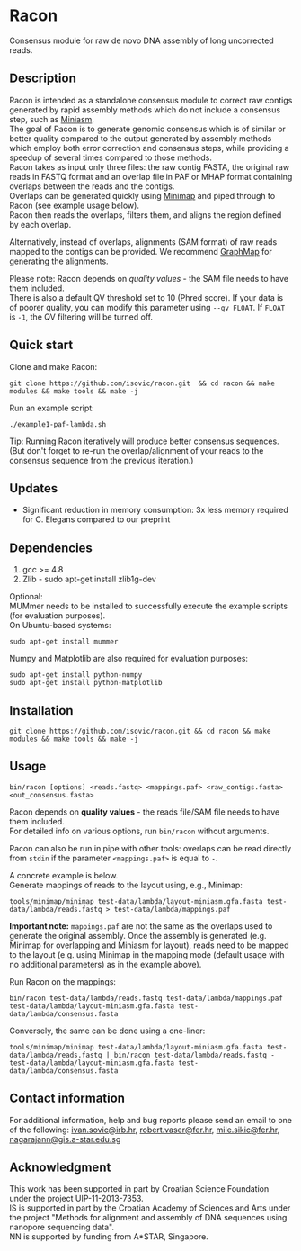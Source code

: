 # Racon
Consensus module for raw de novo DNA assembly of long uncorrected reads.  

## Description
Racon is intended as a standalone consensus module to correct raw contigs generated by rapid assembly methods which do not include a consensus step, such as [Miniasm](https://github.com/lh3/miniasm).  
The goal of Racon is to generate genomic consensus which is of similar or better quality compared to the output generated by assembly methods which employ both error correction and consensus steps, while providing a speedup of several times compared to those methods.  
Racon takes as input only three files: the raw contig FASTA, the original raw reads in FASTQ format and an overlap file in PAF or MHAP format containing overlaps between the reads and the contigs.  
Overlaps can be generated quickly using [Minimap](https://github.com/lh3/minimap) and piped through to Racon (see example usage below).  
Racon then reads the overlaps, filters them, and aligns the region defined by each overlap.  

Alternatively, instead of overlaps, alignments (SAM format) of raw reads mapped to the contigs can be provided. We recommend [GraphMap](https://github.com/isovic/graphmap) for generating the alignments.  

Please note: Racon depends on *quality values* - the SAM file needs to have them included.  
There is also a default QV threshold set to 10 (Phred score). If your data is of poorer quality, you can modify this parameter using ```--qv FLOAT```. If ```FLOAT``` is ```-1```, the QV filtering will be turned off.  

## Quick start
Clone and make Racon:
```  
git clone https://github.com/isovic/racon.git  && cd racon && make modules && make tools && make -j  
```
Run an example script:  
```  
./example1-paf-lambda.sh   
```  
Tip: Running Racon iteratively will produce better consensus sequences. (But don't forget to re-run the overlap/alignment of your reads to the consensus sequence from the previous iteration.)  

## Updates
- Significant reduction in memory consumption: 3x less memory required for C. Elegans compared to our preprint  

## Dependencies
1. gcc >= 4.8  
2. Zlib - sudo apt-get install zlib1g-dev  

Optional:  
MUMmer needs to be installed to successfully execute the example scripts (for evaluation purposes).  
On Ubuntu-based systems:  
```  
sudo apt-get install mummer  
```  
Numpy and Matplotlib are also required for evaluation purposes:  
```  
sudo apt-get install python-numpy  
sudo apt-get install python-matplotlib  
```  


## Installation
```  
git clone https://github.com/isovic/racon.git && cd racon && make modules && make tools && make -j  

```  

## Usage
```  
bin/racon [options] <reads.fastq> <mappings.paf> <raw_contigs.fasta> <out_consensus.fasta>  
```  
Racon depends on **quality values** - the reads file/SAM file needs to have them included.  
For detailed info on various options, run ```bin/racon``` without arguments.  

Racon can also be run in pipe with other tools: overlaps can be read directly from ```stdin``` if the parameter ```<mappings.paf>``` is equal to ```-```.  

A concrete example is below.  
Generate mappings of reads to the layout using, e.g., Minimap:  
```  
tools/minimap/minimap test-data/lambda/layout-miniasm.gfa.fasta test-data/lambda/reads.fastq > test-data/lambda/mappings.paf  
```  
**Important note:** ```mappings.paf``` are not the same as the overlaps used to generate the original assembly. Once the assembly is generated (e.g. Minimap for overlapping and Miniasm for layout), reads need to be mapped to the layout (e.g. using Minimap in the mapping mode (default usage with no additional parameters) as in the example above).  

Run Racon on the mappings:  
```  
bin/racon test-data/lambda/reads.fastq test-data/lambda/mappings.paf test-data/lambda/layout-miniasm.gfa.fasta test-data/lambda/consensus.fasta  
```  

Conversely, the same can be done using a one-liner:  
```  
tools/minimap/minimap test-data/lambda/layout-miniasm.gfa.fasta test-data/lambda/reads.fastq | bin/racon test-data/lambda/reads.fastq - test-data/lambda/layout-miniasm.gfa.fasta test-data/lambda/consensus.fasta  
```  

## Contact information

For additional information, help and bug reports please send an email to one of the following: ivan.sovic@irb.hr, robert.vaser@fer.hr, mile.sikic@fer.hr, nagarajann@gis.a-star.edu.sg


## Acknowledgment

This work has been supported in part by Croatian Science Foundation under the project UIP-11-2013-7353.  
IS is supported in part by the Croatian Academy of Sciences and Arts under the project "Methods for alignment and assembly of DNA sequences using nanopore sequencing data".  
NN is supported by funding from A*STAR, Singapore.
